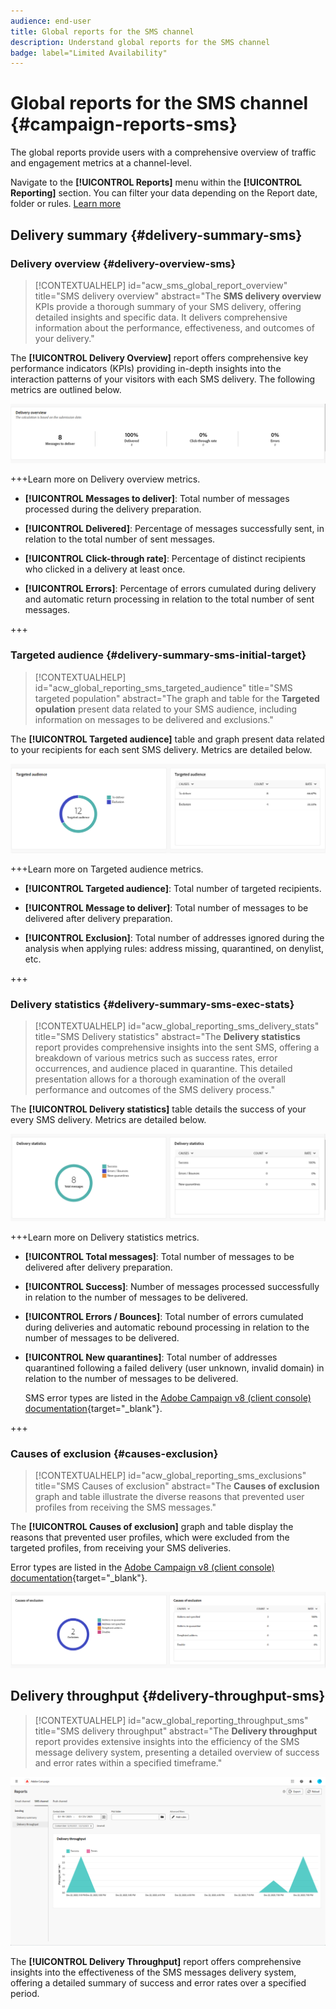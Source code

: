 ```yaml
---
audience: end-user
title: Global reports for the SMS channel
description: Understand global reports for the SMS channel
badge: label="Limited Availability"
---
```

# Global reports for the SMS channel {#campaign-reports-sms}

The global reports provide users with a comprehensive overview of traffic and engagement metrics at a channel-level.

Navigate to the **[!UICONTROL Reports]** menu within the **[!UICONTROL Reporting]** section. You can filter your data depending on the Report date, folder or rules. [Learn more](global-reports.md)

## Delivery summary {#delivery-summary-sms}

### Delivery overview {#delivery-overview-sms}

>[!CONTEXTUALHELP]
>id="acw_sms_global_report_overview"
>title="SMS delivery overview"
>abstract="The **SMS delivery overview** KPIs provide a thorough summary of your SMS delivery, offering detailed insights and specific data. It delivers comprehensive information about the performance, effectiveness, and outcomes of your delivery."

The **[!UICONTROL Delivery Overview]** report offers comprehensive key performance indicators (KPIs) providing in-depth insights into the interaction patterns of your visitors with each SMS delivery. The following metrics are outlined below.
    
![](assets/global_report_sms_delivery_overview.png)

+++Learn more on Delivery overview metrics.

* **[!UICONTROL Messages to deliver]**: Total number of messages processed during the delivery preparation.

* **[!UICONTROL Delivered]**: Percentage of messages successfully sent, in relation to the total number of sent messages.

* **[!UICONTROL Click-through rate]**: Percentage of distinct recipients who clicked in a delivery at least once.

* **[!UICONTROL Errors]**: Percentage of errors cumulated during delivery and automatic return processing in relation to the total number of sent messages.

+++

### Targeted audience {#delivery-summary-sms-initial-target}

>[!CONTEXTUALHELP]
>id="acw_global_reporting_sms_targeted_audience"
>title="SMS targeted population"
>abstract="The graph and table for the **Targeted opulation** present data related to your SMS audience, including information on messages to be delivered and exclusions."

The **[!UICONTROL Targeted audience]** table and graph present data related to your recipients for each sent SMS delivery. Metrics are detailed below.

![](assets/global_report_sms_targeted_audience.png)

+++Learn more on Targeted audience metrics.

* **[!UICONTROL Targeted audience]**: Total number of targeted recipients.

* **[!UICONTROL Message to deliver]**: Total number of messages to be delivered after delivery preparation.

* **[!UICONTROL Exclusion]**: Total number of addresses ignored during the analysis when applying rules: address missing, quarantined, on denylist, etc.

+++

### Delivery statistics {#delivery-summary-sms-exec-stats}

>[!CONTEXTUALHELP]
>id="acw_global_reporting_sms_delivery_stats"
>title="SMS Delivery statistics"
>abstract="The **Delivery statistics** report provides comprehensive insights into the sent SMS, offering a breakdown of various metrics such as success rates, error occurrences, and audience placed in quarantine. This detailed presentation allows for a thorough examination of the overall performance and outcomes of the SMS delivery process."

The **[!UICONTROL Delivery statistics]** table details the success of your every SMS delivery. Metrics are detailed below.

![](assets/global_report_sms_delivery_statistics.png)

+++Learn more on Delivery statistics metrics.

* **[!UICONTROL Total messages]**: Total number of messages to be delivered after delivery preparation.

* **[!UICONTROL Success]**: Number of messages processed successfully in relation to the number of messages to be delivered.

* **[!UICONTROL Errors / Bounces]**: Total number of errors cumulated during deliveries and automatic rebound processing in relation to the number of messages to be delivered.

* **[!UICONTROL New quarantines]**: Total number of addresses quarantined following a failed delivery (user unknown, invalid domain) in relation to the number of messages to be delivered.

    SMS error types are listed in the [Adobe Campaign v8 (client console) documentation](https://experienceleague.adobe.com/docs/campaign/campaign-v8/send/failures/delivery-failures.html#sms-quarantines){target="_blank"}.

+++

### Causes of exclusion {#causes-exclusion}

>[!CONTEXTUALHELP]
>id="acw_global_reporting_sms_exclusions"
>title="SMS Causes of exclusion"
>abstract="The **Causes of exclusion** graph and table illustrate the diverse reasons that prevented user profiles from receiving the SMS messages."

The **[!UICONTROL Causes of exclusion]** graph and table display the reasons that prevented user profiles, which were excluded from the targeted profiles, from receiving your SMS deliveries.

Error types are listed in the [Adobe Campaign v8 (client console) documentation](https://experienceleague.adobe.com/docs/campaign/campaign-v8/send/failures/delivery-failures.html#email-error-types){target="_blank"}.

![](assets/global_report_sms_causes_exclusion.png)

## Delivery throughput {#delivery-throughput-sms}

>[!CONTEXTUALHELP]
>id="acw_global_reporting_throughput_sms"
>title="SMS delivery throughput"
>abstract="The **Delivery throughput** report provides extensive insights into the efficiency of the SMS message delivery system, presenting a detailed overview of success and error rates within a specified timeframe."

![](assets/global_report_sms_delivery_throughput.png)

The **[!UICONTROL Delivery Throughput]** report offers comprehensive insights into the effectiveness of the SMS messages delivery system, offering a detailed summary of success and error rates over a specified period.
